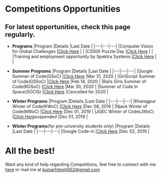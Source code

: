 # Competitions Opportunities

## For latest opportunities, check this page regularly.

- **Programs**
  |Program   |Details   |Last Date   |
  |---|---|---|
  |Computer Vision for Global Challenges   |[Click Here](https://research.fb.com/programs/research-awards/proposals/computer-vision-for-global-challenges-request-for-proposals/#About)   |   |
  |CS50X Puzzle Day   |[Click Here](https://cs50.harvard.edu/x/2020/puzzles/)   |   |
  |Training and employment opportunity by Spektra Systems   |[Click Here](http://blog.spektrasystems.com/2019/04/29/spektra-systems-university-training-employment-program/)   |   |

- **Summer Programs**
  |Program   |Details   |Last Date   |
  |---|---|---|
  |Google Summer of Code(GSoC)   |[Click Here](https://summerofcode.withgoogle.com)   |Mar 31, 2020   |
  |GirlScript Summer of Code(GSSoC)   |[Click Here](https://www.gssoc.tech/index.html)   |Feb 14, 2020   |
  |Rails Girls Summer of Code(RGSoC)   |[Click Here](https://railsgirlssummerofcode.org)   |Mar 30, 2020   |
  |Summer of Code In Space(SOCIS)   |[Click Here](https://socis.esa.int/)   |Cancelled for 2020   |
  
- **Winter Programs**
  |Program   |Details   |Last Date   |
  |---|---|---|
  |Kharagpur Winter of Code(KWoC)   |[Click Here](https://kwoc.kossiitkgp.org/)   |Dec 08, 2019   |
  |Njack Winter of Code(NWoC)   |[Click Here](https://njackwinterofcode.github.io/)   |Dec 01, 2019   |
  |JGEC Winter of Code(JWoC)   |[Click Here](https://jwoc.tech/)*suspended*   |Dec 01, 2019   |
  
- **Winter Programs**(for pre-university students *only*)
  |Program   |Details   |Last Date   |
  |---|---|---|
  |Google Code-in   |[Click Here](https://codein.withgoogle.com/)   |Dec 02, 2019   |

# All the best!

Want any kind of help regarding Competitions, feel free to connect with me [here](https://www.linkedin.com/in/hitesh-kumar-a03a2b16b/) or mail me at kumarhitesh652@gmail.com
